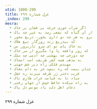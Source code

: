 ```yaml
---
utid: 1000-299
title: غزل شماره ۲۹۹
_index: 299
mesra:
  - اگر شراب خوری جرعه یی فشان بر خاک
  - از آن گناه که نفعی رسد به غیر چه باک
  - برو به هر چه تو داری بخور، دریغ مخور
  - که بیدریغ زند روزگار تیغ هلاک
  - به خاک پای تو ای سرو نازپرور من
  - که روز واقعه پا وا مگیرم از سر خاک
  - چه دوزخی چه بهشتی چه آدمی چه ملک
  - به مذهب همه کفر طریقت است امساک
  - مهندس فلکی راه دیر شش جهتی
  - چنان ببست که ره نیست جز به دام مغاک
  - فریب دختر رَز طُرفه میزند ره عقل
  - مباد تا به قیامت خراب طارِم تاک
  - به راه میکده حافظ خوش از جهان رفتی
  - دعای اهل دلت باد مونس دل پاک
---
```

غزل شماره ۲۹۹
